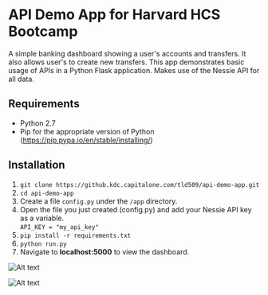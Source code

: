 # API Demo App for Harvard HCS Bootcamp

A simple banking dashboard showing a user's accounts and transfers.  It also allows user's to create new transfers.  This app demonstrates basic usage of APIs in a Python Flask application.  Makes use of the Nessie API for all data.

## Requirements  
* Python 2.7
* Pip for the appropriate version of Python (https://pip.pypa.io/en/stable/installing/)

## Installation  

1. `git clone https://github.kdc.capitalone.com/tld509/api-demo-app.git`
2. `cd api-demo-app`
3. Create a file `config.py` under the `/app` directory.
4. Open the file you just created (config.py) and add your Nessie API key as a variable.  
    `API_KEY = "my_api_key"`  
5. `pip install -r requirements.txt`
6. `python run.py`
7. Navigate to **localhost:5000** to view the dashboard.


![Alt text](/app/img/home-screen.jpg)

![Alt text](/app/img/transfer-list.jpg)
